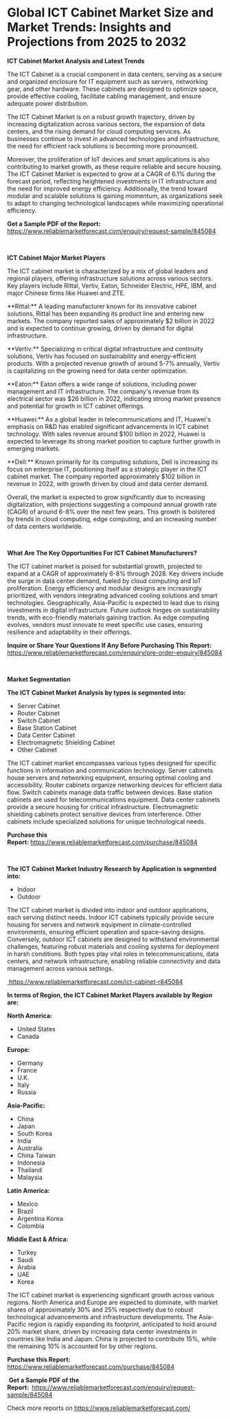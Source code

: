 <p><h1>Global ICT Cabinet Market Size and Market Trends: Insights and Projections from 2025 to 2032</h1></p><p><strong>ICT Cabinet Market Analysis and Latest Trends</strong></p>
<p><p>The ICT Cabinet is a crucial component in data centers, serving as a secure and organized enclosure for IT equipment such as servers, networking gear, and other hardware. These cabinets are designed to optimize space, provide effective cooling, facilitate cabling management, and ensure adequate power distribution. </p><p>The ICT Cabinet Market is on a robust growth trajectory, driven by increasing digitalization across various sectors, the expansion of data centers, and the rising demand for cloud computing services. As businesses continue to invest in advanced technologies and infrastructure, the need for efficient rack solutions is becoming more pronounced. </p><p>Moreover, the proliferation of IoT devices and smart applications is also contributing to market growth, as these require reliable and secure housing. The ICT Cabinet Market is expected to grow at a CAGR of 6.1% during the forecast period, reflecting heightened investments in IT infrastructure and the need for improved energy efficiency. Additionally, the trend toward modular and scalable solutions is gaining momentum, as organizations seek to adapt to changing technological landscapes while maximizing operational efficiency.</p></p>
<p><strong>Get a Sample PDF of the Report:&nbsp;</strong> <a href="https://www.reliablemarketforecast.com/enquiry/request-sample/845084?utm_campaign=3069&utm_medium=2&utm_source=Github&utm_content=ia&utm_term=10042025&utm_id=ict-cabinet">https://www.reliablemarketforecast.com/enquiry/request-sample/845084</a></p>
<p>&nbsp;</p>
<p><strong>ICT Cabinet Major Market Players</strong></p>
<p><p>The ICT cabinet market is characterized by a mix of global leaders and regional players, offering infrastructure solutions across various sectors. Key players include Rittal, Vertiv, Eaton, Schneider Electric, HPE, IBM, and major Chinese firms like Huawei and ZTE.</p><p>**Rittal:** A leading manufacturer known for its innovative cabinet solutions, Rittal has been expanding its product line and entering new markets. The company reported sales of approximately $2 billion in 2022 and is expected to continue growing, driven by demand for digital infrastructure.</p><p>**Vertiv:** Specializing in critical digital infrastructure and continuity solutions, Vertiv has focused on sustainability and energy-efficient products. With a projected revenue growth of around 5-7% annually, Vertiv is capitalizing on the growing need for data center optimization.</p><p>**Eaton:** Eaton offers a wide range of solutions, including power management and IT infrastructure. The company's revenue from its electrical sector was $26 billion in 2022, indicating strong market presence and potential for growth in ICT cabinet offerings.</p><p>**Huawei:** As a global leader in telecommunications and IT, Huawei's emphasis on R&D has enabled significant advancements in ICT cabinet technology. With sales revenue around $100 billion in 2022, Huawei is expected to leverage its strong market position to capture further growth in emerging markets.</p><p>**Dell:** Known primarily for its computing solutions, Dell is increasing its focus on enterprise IT, positioning itself as a strategic player in the ICT cabinet market. The company reported approximately $102 billion in revenue in 2022, with growth driven by cloud and data center demand.</p><p>Overall, the market is expected to grow significantly due to increasing digitalization, with projections suggesting a compound annual growth rate (CAGR) of around 6-8% over the next few years. This growth is bolstered by trends in cloud computing, edge computing, and an increasing number of data centers worldwide.</p></p>
<p>&nbsp;</p>
<p><strong>What Are The Key Opportunities For ICT Cabinet Manufacturers?</strong></p>
<p><p>The ICT cabinet market is poised for substantial growth, projected to expand at a CAGR of approximately 6-8% through 2028. Key drivers include the surge in data center demand, fueled by cloud computing and IoT proliferation. Energy efficiency and modular designs are increasingly prioritized, with vendors integrating advanced cooling solutions and smart technologies. Geographically, Asia-Pacific is expected to lead due to rising investments in digital infrastructure. Future outlook hinges on sustainability trends, with eco-friendly materials gaining traction. As edge computing evolves, vendors must innovate to meet specific use cases, ensuring resilience and adaptability in their offerings.</p></p>
<p><strong>Inquire or Share Your Questions If Any Before Purchasing This Report:</strong> <a href="https://www.reliablemarketforecast.com/enquiry/pre-order-enquiry/845084?utm_campaign=3069&utm_medium=2&utm_source=Github&utm_content=ia&utm_term=10042025&utm_id=ict-cabinet">https://www.reliablemarketforecast.com/enquiry/pre-order-enquiry/845084</a></p>
<p>&nbsp;</p>
<p><strong>Market Segmentation</strong></p>
<p><strong>The ICT Cabinet Market Analysis by types is segmented into:</strong></p>
<p><ul><li>Server Cabinet</li><li>Router Cabinet</li><li>Switch Cabinet</li><li>Base Station Cabinet</li><li>Data Center Cabinet</li><li>Electromagnetic Shielding Cabinet</li><li>Other Cabinet</li></ul></p>
<p><p>The ICT cabinet market encompasses various types designed for specific functions in information and communication technology. Server cabinets house servers and networking equipment, ensuring optimal cooling and accessibility. Router cabinets organize networking devices for efficient data flow. Switch cabinets manage data traffic between devices. Base station cabinets are used for telecommunications equipment. Data center cabinets provide a secure housing for critical infrastructure. Electromagnetic shielding cabinets protect sensitive devices from interference. Other cabinets include specialized solutions for unique technological needs.</p></p>
<p><strong>Purchase this Report:&nbsp;</strong><a href="https://www.reliablemarketforecast.com/purchase/845084?utm_campaign=3069&utm_medium=2&utm_source=Github&utm_content=ia&utm_term=10042025&utm_id=ict-cabinet">https://www.reliablemarketforecast.com/purchase/845084</a></p>
<p>&nbsp;</p>
<p><strong>The ICT Cabinet Market Industry Research by Application is segmented into:</strong></p>
<p><ul><li>Indoor</li><li>Outdoor</li></ul></p>
<p><p>The ICT cabinet market is divided into indoor and outdoor applications, each serving distinct needs. Indoor ICT cabinets typically provide secure housing for servers and network equipment in climate-controlled environments, ensuring efficient operation and space-saving designs. Conversely, outdoor ICT cabinets are designed to withstand environmental challenges, featuring robust materials and cooling systems for deployment in harsh conditions. Both types play vital roles in telecommunications, data centers, and network infrastructure, enabling reliable connectivity and data management across various settings.</p></p>
<p><a href="https://www.reliablemarketforecast.com/ict-cabinet-r845084?utm_campaign=3069&utm_medium=2&utm_source=Github&utm_content=ia&utm_term=10042025&utm_id=ict-cabinet">&nbsp;https://www.reliablemarketforecast.com/ict-cabinet-r845084</a></p>
<p><strong>In terms of Region, the ICT Cabinet Market Players available by Region are:</strong></p>
<p>
    <p> <strong> North America: </strong>
        <ul>
            <li>United States</li>
            <li>Canada</li>
        </ul>
        </p> 
    <p> <strong> Europe: </strong>
        <ul>
            <li>Germany</li>
            <li>France</li>
            <li>U.K.</li>
            <li>Italy</li>
            <li>Russia</li>
        </ul>
        </p> 
    <p> <strong> Asia-Pacific: </strong>
        <ul>
            <li>China</li>
            <li>Japan</li>
            <li>South Korea</li>
            <li>India</li>
            <li>Australia</li>
            <li>China Taiwan</li>
            <li>Indonesia</li>
            <li>Thailand</li>
            <li>Malaysia</li>
        </ul>
        </p> 
    <p> <strong> Latin America: </strong>
        <ul>
            <li>Mexico</li>
            <li>Brazil</li>
            <li>Argentina Korea</li>
            <li>Colombia</li>
        </ul>
        </p> 
    <p> <strong> Middle East & Africa: </strong>
        <ul>
            <li>Turkey</li>
            <li>Saudi</li>
            <li>Arabia</li>
            <li>UAE</li>
            <li>Korea</li>
        </ul>
    </p>
    </p>
<p><p>The ICT cabinet market is experiencing significant growth across various regions. North America and Europe are expected to dominate, with market shares of approximately 30% and 25% respectively due to robust technological advancements and infrastructure developments. The Asia-Pacific region is rapidly expanding its footprint, anticipated to hold around 20% market share, driven by increasing data center investments in countries like India and Japan. China is projected to contribute 15%, while the remaining 10% is accounted for by other regions.</p></p>
<p><strong>Purchase this Report: </strong><a href="https://www.reliablemarketforecast.com/purchase/845084?utm_campaign=3069&utm_medium=2&utm_source=Github&utm_content=ia&utm_term=10042025&utm_id=ict-cabinet">https://www.reliablemarketforecast.com/purchase/845084</a></p>
<p>&nbsp;<strong>Get a Sample PDF of the Report:&nbsp;&nbsp;</strong><a href="https://www.reliablemarketforecast.com/enquiry/request-sample/845084?utm_campaign=3069&utm_medium=2&utm_source=Github&utm_content=ia&utm_term=10042025&utm_id=ict-cabinet">https://www.reliablemarketforecast.com/enquiry/request-sample/845084</a></p>
<p><strong></strong></p>
<p>Check more reports on <a href="https://www.reliablemarketforecast.com/?utm_campaign=3069&utm_medium=2&utm_source=Github&utm_content=ia&utm_term=10042025&utm_id=ict-cabinet">https://www.reliablemarketforecast.com/</a></p>